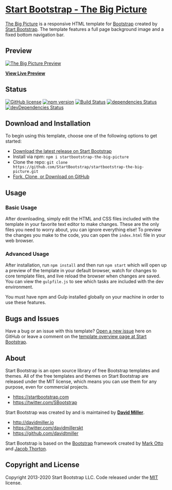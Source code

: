 # [Start Bootstrap - The Big Picture](https://startbootstrap.com/templates/the-big-picture/)

[The Big Picture](https://startbootstrap.com/templates/the-big-picture/) is a responsive HTML template for [Bootstrap](https://getbootstrap.com/) created by [Start Bootstrap](https://startbootstrap.com/). The template features a full page background image and a fixed bottom navigation bar.

## Preview

[![The Big Picture Preview](https://startbootstrap.com/assets/img/screenshots/templates/the-big-picture.png)](https://startbootstrap.github.io/startbootstrap-the-big-picture/)

**[View Live Preview](https://startbootstrap.github.io/startbootstrap-the-big-picture/)**

## Status

[![GitHub license](https://img.shields.io/badge/license-MIT-blue.svg)](https://raw.githubusercontent.com/StartBootstrap/startbootstrap-the-big-picture/master/LICENSE)
[![npm version](https://img.shields.io/npm/v/startbootstrap-the-big-picture.svg)](https://www.npmjs.com/package/startbootstrap-the-big-picture)
[![Build Status](https://travis-ci.org/StartBootstrap/startbootstrap-the-big-picture.svg?branch=master)](https://travis-ci.org/StartBootstrap/startbootstrap-the-big-picture)
[![dependencies Status](https://david-dm.org/StartBootstrap/startbootstrap-the-big-picture/status.svg)](https://david-dm.org/StartBootstrap/startbootstrap-the-big-picture)
[![devDependencies Status](https://david-dm.org/StartBootstrap/startbootstrap-the-big-picture/dev-status.svg)](https://david-dm.org/StartBootstrap/startbootstrap-the-big-picture?type=dev)

## Download and Installation

To begin using this template, choose one of the following options to get started:

* [Download the latest release on Start Bootstrap](https://startbootstrap.com/templates/the-big-picture/)
* Install via npm: `npm i startbootstrap-the-big-picture`
* Clone the repo: `git clone https://github.com/StartBootstrap/startbootstrap-the-big-picture.git`
* [Fork, Clone, or Download on GitHub](https://github.com/StartBootstrap/startbootstrap-the-big-picture)

## Usage

### Basic Usage

After downloading, simply edit the HTML and CSS files included with the template in your favorite text editor to make changes. These are the only files you need to worry about, you can ignore everything else! To preview the changes you make to the code, you can open the `index.html` file in your web browser.

### Advanced Usage

After installation, run `npm install` and then run `npm start` which will open up a preview of the template in your default browser, watch for changes to core template files, and live reload the browser when changes are saved. You can view the `gulpfile.js` to see which tasks are included with the dev environment.

You must have npm and Gulp installed globally on your machine in order to use these features.

## Bugs and Issues

Have a bug or an issue with this template? [Open a new issue](https://github.com/StartBootstrap/startbootstrap-the-big-picture/issues) here on GitHub or leave a comment on the [template overview page at Start Bootstrap](https://startbootstrap.com/templates/the-big-picture/).

## About

Start Bootstrap is an open source library of free Bootstrap templates and themes. All of the free templates and themes on Start Bootstrap are released under the MIT license, which means you can use them for any purpose, even for commercial projects.

* <https://startbootstrap.com>
* <https://twitter.com/SBootstrap>

Start Bootstrap was created by and is maintained by **[David Miller](http://davidmiller.io/)**.

* <http://davidmiller.io>
* <https://twitter.com/davidmillerskt>
* <https://github.com/davidtmiller>

Start Bootstrap is based on the [Bootstrap](https://getbootstrap.com/) framework created by [Mark Otto](https://twitter.com/mdo) and [Jacob Thorton](https://twitter.com/fat).

## Copyright and License

Copyright 2013-2020 Start Bootstrap LLC. Code released under the [MIT](https://github.com/StartBootstrap/startbootstrap-the-big-picture/blob/gh-pages/LICENSE) license.
